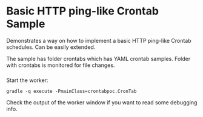 # Basic HTTP ping-like Crontab Sample

Demonstrates a way on how to implement a basic HTTP ping-like Crontab schedules. Can be easily extended.

The sample has folder crontabs which has YAML crontab samples. Folder with crontabs is monitored for file changes.

### 

Start the worker:

    gradle -q execute -PmainClass=crontabpoc.CronTab

Check the output of the worker window if you want to read some debugging info.
